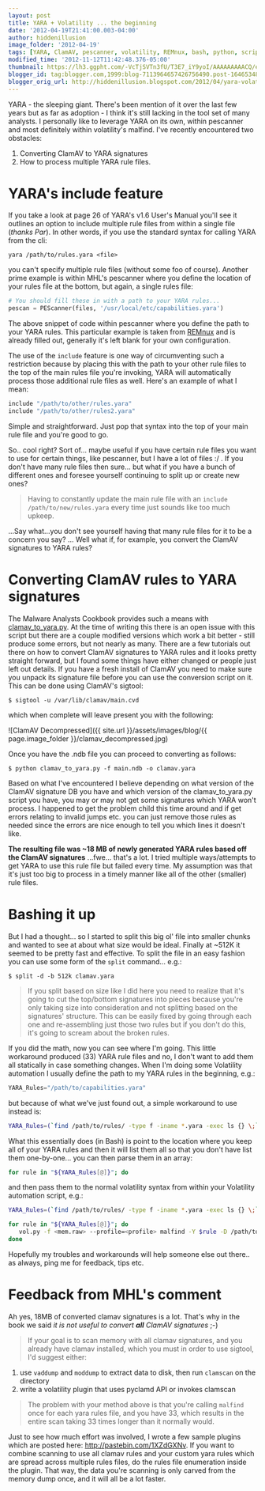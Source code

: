 ```yaml
---
layout: post
title: YARA + Volatility ... the beginning
date: '2012-04-19T21:41:00.003-04:00'
author: hiddenillusion
image_folder: '2012-04-19'
tags: [YARA, ClamAV, pescanner, volatility, REMnux, bash, python, scripting]
modified_time: '2012-11-12T11:42:48.376-05:00'
thumbnail: https://lh3.ggpht.com/-VcTjSVTn3fU/T3E7_iY9yoI/AAAAAAAAACQ/e4kBirVe39k/s72-c/remnux_pescanner_yara.tiff
blogger_id: tag:blogger.com,1999:blog-7113964657426756490.post-1646534841352484532
blogger_orig_url: http://hiddenillusion.blogspot.com/2012/04/yara-volatility-beginning.html
---
```


YARA - the sleeping giant.  There's been mention of it over the last few years but as far as adoption - I think it's still lacking in the tool set of many analysts. I personally like to leverage YARA on its own, within pescanner and most definitely within volatility's malfind.  I've recently encountered two obstacles:

1. Converting ClamAV to YARA signatures
2. How to process multiple YARA rule files.

# YARA's include feature

If you take a look at page 26 of YARA's v1.6 User's Manual you'll see it outlines an option to include multiple rule files from within a single file (_thanks Par_).  In other words, if you use the standard syntax for calling YARA from the cli:

`yara /path/to/rules.yara <file>`

you can't specify multiple rule files (without some foo of course).  Another prime example is within MHL's pescanner where you define the location of your rules file at the bottom, but again, a single rules file:

```python
# You should fill these in with a path to your YARA rules...
pescan = PEScanner(files, '/usr/local/etc/capabilities.yara')
```

The above snippet of code within pescanner where you define the path to your YARA rules.  This particular example is taken from [REMnux](https://remnux.org/) and is already filled out, generally it's left blank for your own configuration. 

The use of the `include` feature is one way of circumventing such a restriction because by placing this with the path to your other rule files to the top of the main rules file you're invoking, YARA will automatically process those additional rule files as well.  Here's an example of what I mean:

```python
include "/path/to/other/rules.yara"
include "/path/to/other/rules2.yara"
```

Simple and straightforward.  Just pop that syntax into the top of your main rule file and you're good to go.

So.. cool right?  Sort of... maybe useful if you have certain rule files you want to use for certain things, like pescanner, but I have a lot of files :/ . If you don't have many rule files then sure... but what if you have a bunch of different ones and foresee yourself continuing to split up or create new ones?

> Having to constantly update the main rule file with an `include /path/to/new/rules.yara` every time just sounds like too much upkeep.

...Say what...you don't see yourself having that many rule files for it to be a concern you say? ... Well what if, for example, you convert the ClamAV signatures to YARA rules?

# Converting ClamAV rules to YARA signatures

The Malware Analysts Cookbook provides such a means with [clamav_to_yara.py](http://malwarecookbook.googlecode.com/svn/trunk/3/3/clamav_to_yara.py).  At the time of writing this there is an open issue with this script but there are a couple modified versions which work a bit better - still produce some errors, but not nearly as many.  There are a few tutorials out there on how to convert ClamAV signatures to YARA rules and it looks pretty straight forward, but I found some things have either changed or people just left out details.  If you have a fresh install of ClamAV you need to make sure you unpack its signature file before you can use the conversion script on it.  This can be done using ClamAV's sigtool:

`$ sigtool -u /var/lib/clamav/main.cvd`

which when complete will leave present you with the following:

![ClamAV Decompressed]({{ site.url }}/assets/images/blog/{{ page.image_folder }}/clamav_decompressed.jpg)

Once you have the .ndb file you can proceed to converting as follows:

`$ python clamav_to_yara.py -f main.ndb -o clamav.yara`

Based on what I've encountered I believe depending on what version of the ClamAV signature DB you have and which version of the clamav_to_yara.py script you have, you may or may not get some signatures which YARA won't process.  I happened to get the problem child this time around and if get errors relating to invalid jumps etc. you can just remove those rules as needed since the errors are nice enough to tell you which lines it doesn't like.

**The resulting file was ~18 MB of newly generated YARA rules based off the ClamAV signatures** ...fwe... that's a lot.  I tried multiple ways/attempts to get YARA to use this rule file but failed every time.  My assumption was that it's just too big to process in a timely manner like all of the other (smaller) rule files.

# Bashing it up

But I had a thought... so I started to split this big ol' file into smaller chunks and wanted to see at about what size would be ideal.  Finally at ~512K it seemed to be pretty fast and effective.  To split the file in an easy fashion you can use some form of the `split` command... e.g.:

`$ split -d -b 512k clamav.yara`

> If you split based on size like I did here you need to realize that it's going to cut the top/bottom signatures into pieces because you're only taking size into consideration and not splitting based on the signatures' structure. This can be easily fixed by going through each one and re-assembling just those two rules but if you don't do this, it's going to scream about the broken rules.

If you did the math, now you can see where I'm going.  This little workaround produced (33) YARA rule files and no, I don't want to add them all statically in case something changes.  When I'm doing some Volatility automation I usually define the path to my YARA rules in the beginning, e.g.:

```python
YARA_Rules="/path/to/capabilities.yara"
```

but because of what we've just found out, a simple workaround to use instead is:

```bash
YARA_Rules=(`find /path/to/rules/ -type f -iname *.yara -exec ls {} \;`);
```

What this essentially does (in Bash) is point to the location where you keep all of your YARA rules and then it will list them all so that you don't have list them one-by-one... you can then parse them in an array:

```bash
for rule in "${YARA_Rules[@]}"; do
```

and then pass them to the normal volatility syntax from within your Volatility automation script, e.g.:

```bash
YARA_Rules=(`find /path/to/rules/ -type f -iname *.yara -exec ls {} \;`);  

for rule in "${YARA_Rules[@]}"; do
   vol.py -f <mem.raw> --profile=<profile> malfind -Y $rule -D /path/to/dump/directory >> log
done
```

Hopefully my troubles and workarounds will help someone else out there.. as always, ping me for feedback, tips etc. 

# Feedback from MHL's comment

Ah yes, 18MB of converted clamav signatures is a lot. That's why in the book we said _it is not useful to convert **all** ClamAV signatures_ ;-) 

> If your goal is to scan memory with all clamav signatures, and you already have clamav installed, which you must in order to use sigtool, I'd suggest either:

1) use `vaddump` and `moddump` to extract data to disk, then run `clamscan` on the directory
2) write a volatility plugin that uses pyclamd API or invokes clamscan 

> The problem with your method above is that you're calling `malfind` once for each yara rules file, and you have 33, which results in the entire scan taking 33 times longer than it normally would.

Just to see how much effort was involved, I wrote a few sample plugins which are posted here: http://pastebin.com/1XZdGXNv. If you want to combine scanning to use all clamav rules and your custom yara rules which are spread across multiple rules files, do the rules file enumeration inside the plugin. That way, the data you're scanning is only carved from the memory dump once, and it will all be a lot faster.